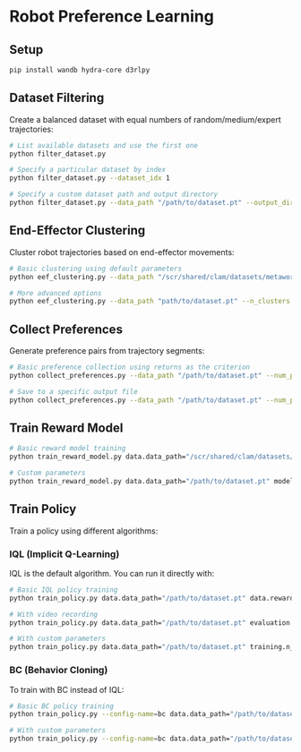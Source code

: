 # Robot Preference Learning

## Setup

```bash
pip install wandb hydra-core d3rlpy
```

## Dataset Filtering

Create a balanced dataset with equal numbers of random/medium/expert trajectories:

```bash
# List available datasets and use the first one
python filter_dataset.py

# Specify a particular dataset by index
python filter_dataset.py --dataset_idx 1

# Specify a custom dataset path and output directory
python filter_dataset.py --data_path "/path/to/dataset.pt" --output_dir "my_balanced_datasets"
```

## End-Effector Clustering

Cluster robot trajectories based on end-effector movements:

```bash
# Basic clustering using default parameters
python eef_clustering.py --data_path "/scr/shared/clam/datasets/metaworld/assembly-v2/buffer_assembly-v2.pt"

# More advanced options
python eef_clustering.py --data_path "path/to/dataset.pt" --n_clusters 5 --segment_length 64 --max_segments 1000 --linkage_method average
```

## Collect Preferences

Generate preference pairs from trajectory segments:

```bash
# Basic preference collection using returns as the criterion
python collect_preferences.py --data_path "/path/to/dataset.pt" --num_pairs 1000

# Save to a specific output file
python collect_preferences.py --data_path "/path/to/dataset.pt" --num_pairs 1000 --output_file "my_preferences.pkl"
```

## Train Reward Model

```bash
# Basic reward model training
python train_reward_model.py data.data_path="/scr/shared/clam/datasets/metaworld/assembly-v2/buffer_assembly-v2.pt"

# Custom parameters
python train_reward_model.py data.data_path="/path/to/dataset.pt" model.hidden_dims=[256,256] training.num_epochs=50
```

## Train Policy

Train a policy using different algorithms:

### IQL (Implicit Q-Learning)

IQL is the default algorithm. You can run it directly with:

```bash
# Basic IQL policy training
python train_policy.py data.data_path="/path/to/dataset.pt" data.reward_model_path="reward_model/state_action_reward_model.pt"

# With video recording
python train_policy.py data.data_path="/path/to/dataset.pt" evaluation.record_video=true

# With custom parameters
python train_policy.py data.data_path="/path/to/dataset.pt" training.n_epochs=200 model.actor_learning_rate=1e-4
```

### BC (Behavior Cloning)

To train with BC instead of IQL:

```bash
# Basic BC policy training
python train_policy.py --config-name=bc data.data_path="/path/to/dataset.pt"

# With custom parameters
python train_policy.py --config-name=bc data.data_path="/path/to/dataset.pt" model.learning_rate=1e-4 training.n_epochs=200 evaluation.record_video=true
``` 